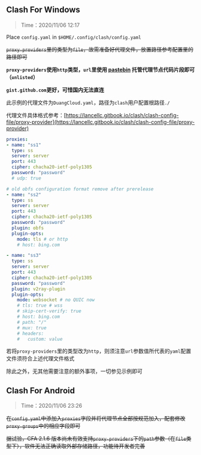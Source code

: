 ## Clash For Windows
> Time：2020/11/06 12:17

Place `config.yaml` in `$HOME/.config/clash/config.yaml`

~~`proxy-providers`里的类型为`file`，故需准备好代理文件，放置路径参考配置里的路径即可~~

**`proxy-providers`使用`http`类型，`url`里使用 [pastebin](https://pastebin.com) 托管代理节点代码片段即可（`unlisted`）**

**`gist.github.com`更好，可惜国内无法直连**

此示例的代理文件为`DuangCloud.yaml`，路径为`clash`用户配置根路径`./`

代理文件具体格式参考：[https://lancellc.gitbook.io/clash/clash-config-file/proxy-provider](https://lancellc.gitbook.io/clash/clash-config-file/proxy-provider)

```yaml
proxies:
- name: "ss1"
  type: ss
  server: server
  port: 443
  cipher: chacha20-ietf-poly1305
  password: "password"
  # udp: true

# old obfs configuration format remove after prerelease
- name: "ss2"
  type: ss
  server: server
  port: 443
  cipher: chacha20-ietf-poly1305
  password: "password"
  plugin: obfs
  plugin-opts:
    mode: tls # or http
    # host: bing.com

- name: "ss3"
  type: ss
  server: server
  port: 443
  cipher: chacha20-ietf-poly1305
  password: "password"
  plugin: v2ray-plugin
  plugin-opts:
    mode: websocket # no QUIC now
    # tls: true # wss
    # skip-cert-verify: true
    # host: bing.com
    # path: "/"
    # mux: true
    # headers:
    #   custom: value
```
若将`proxy-providers`里的类型改为`http`，则须注意`url`参数值所代表的`yaml`配置文件须符合上述代理文件格式

除此之外，无其他需要注意的额外事项，一切参见示例即可

## Clash For Android
> Time：2020/11/06 23:26

~~在`config.yaml`中添加入`proxies`字段并将代理节点全部按规范加入，配套修改`proxy-groups`中的相应字段即可~~

~~据试验，CFA 2.1.6 版本尚未有效支持`proxy-providers`下的`path`参数（在`file`类型下），软件无法正确读取外部存储路径，功能待开发者完善~~
